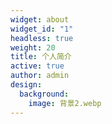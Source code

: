 ```yaml
---
widget: about
widget_id: "1"
headless: true
weight: 20
title: 个人简介
active: true
author: admin
design:
  background:
    image: 背景2.webp
---
```

